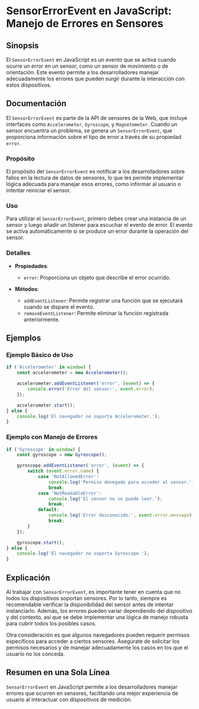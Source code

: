 <!--
Meta Description: # SensorErrorEvent en JavaScript: Manejo de Errores en Sensores ## Sinopsis El `SensorErrorEvent` en JavaScript es un evento que se activa cuando ocur...
Meta Keywords: error, que, los, sensor, sensorerrorevent
-->

# SensorErrorEvent en JavaScript: Manejo de Errores en Sensores

## Sinopsis
El `SensorErrorEvent` en JavaScript es un evento que se activa cuando ocurre un error en un sensor, como un sensor de movimiento o de orientación. Este evento permite a los desarrolladores manejar adecuadamente los errores que pueden surgir durante la interacción con estos dispositivos.

## Documentación
El `SensorErrorEvent` es parte de la API de sensores de la Web, que incluye interfaces como `Accelerometer`, `Gyroscope`, y `Magnetometer`. Cuando un sensor encuentra un problema, se genera un `SensorErrorEvent`, que proporciona información sobre el tipo de error a través de su propiedad `error`.

### Propósito
El propósito del `SensorErrorEvent` es notificar a los desarrolladores sobre fallos en la lectura de datos de sensores, lo que les permite implementar lógica adecuada para manejar esos errores, como informar al usuario o intentar reiniciar el sensor.

### Uso
Para utilizar el `SensorErrorEvent`, primero debes crear una instancia de un sensor y luego añadir un listener para escuchar el evento de error. El evento se activa automáticamente si se produce un error durante la operación del sensor.

### Detalles
- **Propiedades**:
  - `error`: Proporciona un objeto que describe el error ocurrido.
  
- **Métodos**:
  - `addEventListener`: Permite registrar una función que se ejecutará cuando se dispare el evento.
  - `removeEventListener`: Permite eliminar la función registrada anteriormente.

## Ejemplos

### Ejemplo Básico de Uso
```javascript
if ('Accelerometer' in window) {
    const accelerometer = new Accelerometer();

    accelerometer.addEventListener('error', (event) => {
        console.error('Error del sensor:', event.error);
    });

    accelerometer.start();
} else {
    console.log('El navegador no soporta Accelerometer.');
}
```

### Ejemplo con Manejo de Errores
```javascript
if ('Gyroscope' in window) {
    const gyroscope = new Gyroscope();

    gyroscope.addEventListener('error', (event) => {
        switch (event.error.name) {
            case 'NotAllowedError':
                console.log('Permiso denegado para acceder al sensor.');
                break;
            case 'NotReadableError':
                console.log('El sensor no se puede leer.');
                break;
            default:
                console.log('Error desconocido:', event.error.message);
                break;
        }
    });

    gyroscope.start();
} else {
    console.log('El navegador no soporta Gyroscope.');
}
```

## Explicación
Al trabajar con `SensorErrorEvent`, es importante tener en cuenta que no todos los dispositivos soportan sensores. Por lo tanto, siempre es recomendable verificar la disponibilidad del sensor antes de intentar instanciarlo. Además, los errores pueden variar dependiendo del dispositivo y del contexto, así que se debe implementar una lógica de manejo robusta para cubrir todos los posibles casos.

Otra consideración es que algunos navegadores pueden requerir permisos específicos para acceder a ciertos sensores. Asegúrate de solicitar los permisos necesarios y de manejar adecuadamente los casos en los que el usuario no los conceda.

## Resumen en una Sola Línea
`SensorErrorEvent` en JavaScript permite a los desarrolladores manejar errores que ocurren en sensores, facilitando una mejor experiencia de usuario al interactuar con dispositivos de medición.